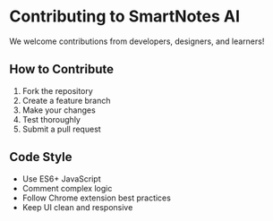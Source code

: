 # Contributing to SmartNotes AI

We welcome contributions from developers, designers, and learners!

## How to Contribute
1. Fork the repository
2. Create a feature branch
3. Make your changes
4. Test thoroughly
5. Submit a pull request

## Code Style
- Use ES6+ JavaScript
- Comment complex logic
- Follow Chrome extension best practices
- Keep UI clean and responsive
